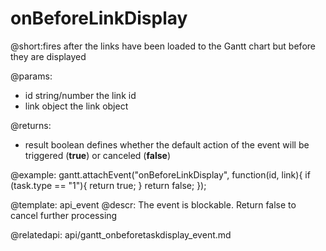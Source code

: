 onBeforeLinkDisplay
=============
@short:fires after the links have been loaded to the Gantt chart but before they are displayed
	

@params:
- id	string/number	the link id
- link	object	the link object

@returns:  
  - result     boolean       defines whether the default action of the event will be triggered (<b>true</b>) or canceled (<b>false</b>) 
 
@example:
gantt.attachEvent("onBeforeLinkDisplay", function(id, link){
    if (task.type == "1"){
        return true;
    }
    return false;
});

@template:	api_event
@descr:
The event is blockable. Return false to cancel further processing

@relatedapi:
	api/gantt_onbeforetaskdisplay_event.md